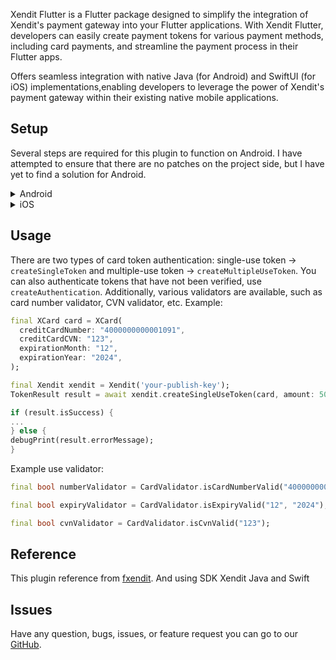 Xendit Flutter is a Flutter package designed to simplify the integration of Xendit's payment gateway into your Flutter applications.
With Xendit Flutter, developers can easily create payment tokens for various payment methods, including card payments, and streamline the payment process in their Flutter apps.

Offers seamless integration with native Java (for Android) and SwiftUI (for iOS) implementations,enabling developers to leverage the power of Xendit's payment gateway within their existing native mobile applications.

## Setup
Several steps are required for this plugin to function on Android. I have attempted to ensure that there are no patches on the project side, but I have yet to find a solution for Android.

<details>
<summary>Android</summary>

1. Make sure set the `compileSdkVersion` in your "android/app/build.gradle" file to 34 and `minSdkVersion` set to 21:
   
```gradle
android {
  compileSdkVersion 34
  ...
}
defaultConfig {
  minSdkVersion 21
  ...
}

```
2. Add this code to your "AndroidManifest.xml":
```xml
<manifest
    ...
    xmlns:tools="http://schemas.android.com/tools">
    <application
        ...
        tools:replace="android:label">
        ...
    </application>
    ...
</manifest>
```
</details>

<details>
<summary>iOS</summary>
iOS only supports version 11 and above, as this is the default for the Native SDK Swift.
</details>

## Usage
There are two types of card token authentication: single-use token -> `createSingleToken` and multiple-use token -> `createMultipleUseToken`. You can also authenticate tokens that have not been verified, use `createAuthentication`. Additionally, various validators are available, such as card number validator, CVN validator, etc. Example:

```dart
final XCard card = XCard(
  creditCardNumber: "4000000000001091",
  creditCardCVN: "123",
  expirationMonth: "12",
  expirationYear: "2024",
);

final Xendit xendit = Xendit('your-publish-key');
TokenResult result = await xendit.createSingleUseToken(card, amount: 50000, currency: "IDR");

if (result.isSuccess) {
...
} else {
debugPrint(result.errorMessage);
}
```

Example use validator:

```dart
final bool numberValidator = CardValidator.isCardNumberValid("4000000000001091");

final bool expiryValidator = CardValidator.isExpiryValid("12", "2024");

final bool cvnValidator = CardValidator.isCvnValid("123");
```
## Reference
This plugin reference from [fxendit](https://pub.dev/packages/fxendit). And using SDK Xendit Java and Swift 

## Issues
Have any question, bugs, issues, or feature request you can go to our [GitHub](https://github.com/Irfan234-afif/xendit_flutter/issues).
